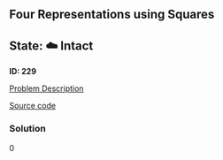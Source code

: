 ## Four Representations using Squares

## State: :cloud: **Intact**

**ID: 229**

[Problem Description](https://projecteuler.net/problem=229)

[Source code](main.cpp)

### Solution
0